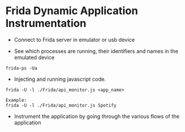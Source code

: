 # Frida Dynamic Application Instrumentation

* Connect to Frida server in emulator or usb device

* See which processes are running, their identifiers and names in the emulated device

```
frida-ps -Ua
```

* Injecting and running javascript code.

```
frida -U -l ./Frida/api_monitor.js <app_name>

Example:
frida -U -l ./Frida/api_monitor.js Spotify
```

* Instrument the application by going through the various flows of the application